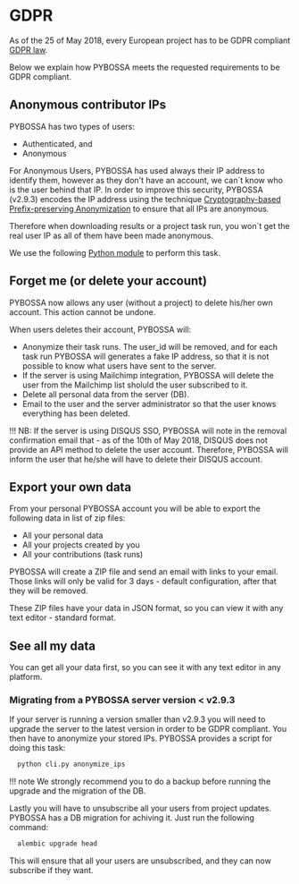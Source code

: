 # GDPR

As of the 25 of May 2018, every European project has to be GDPR compliant [GDPR law](https://www.eugdpr.org/).

Below we explain how PYBOSSA meets the requested requirements to be GDPR compliant.

## Anonymous contributor IPs

PYBOSSA has two types of users:

* Authenticated, and
* Anonymous

For Anonymous Users, PYBOSSA has used always their IP address to identify them, however as they don't have an
account, we can´t know who is the user behind that IP. In order to improve this security, PYBOSSA (v2.9.3) 
encodes the IP address using the technique [Cryptography-based  Prefix-preserving Anonymization](https://www.cc.gatech.edu/computing/Telecomm/projects/cryptopan/) to
ensure that all IPs are anonymous.

Therefore when downloading results or a project task run, you won´t get the real user IP as all of them have 
been made anonymous.

We use the following [Python module](https://github.com/keiichishima/yacryptopan) to perform this task.


## Forget me (or delete your account)

PYBOSSA now allows any user (without a project) to delete his/her own account. This action cannot be undone.

When users deletes their account, PYBOSSA will:

* Anonymize their task runs. The user_id will be removed, and for each task run PYBOSSA will generates a fake IP address, so that it is not possible to know what users have sent to the server.
* If the server is using Mailchimp integration, PYBOSSA will delete the user from the Mailchimp list sholuld the user subscribed to it.
* Delete all personal data from the server (DB).
* Email to the user and the server administrator so that the user knows everything has been deleted.

!!! NB:
    If the server is using DISQUS SSO, PYBOSSA will note in the removal confirmation email that 
    - as of the 10th of May 2018, DISQUS does not provide an API method to delete the user account. 
    Therefore, PYBOSSA will inform the user that he/she will have to delete their DISQUS account.

## Export your own data

From your personal PYBOSSA account you will be able to export the following data in list of zip files:

* All your personal data
* All your projects created by you
* All your contributions (task runs)

PYBOSSA will create a ZIP file and send an email with links to your email. Those links will only be valid
for 3 days - default configuration, after that they will be removed.

These ZIP files have your data in JSON format, so you can view it with any text editor - standard format.

## See all my data

You can get all your data first, so you can see it with any text editor in any platform. 

### Migrating from a PYBOSSA server version < v2.9.3

If your server is running a version smaller than v2.9.3 you will need to upgrade the 
server to the latest version in order to be GDPR compliant. You then have to anonymize
your stored IPs. PYBOSSA provides a script for doing this task:

``` bash
  python cli.py anonymize_ips
```


!!! note
    We strongly recommend you to do a backup before running the upgrade and the migration of the DB.


Lastly you will have to unsubscribe all your users from project updates. PYBOSSA has a DB migration
for achiving it. Just run the following command:

```bash
  alembic upgrade head
```

This will ensure that all your users are unsubscribed, and they can now subscribe if they want.
